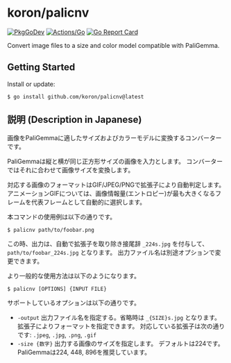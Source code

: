 # koron/palicnv

[![PkgGoDev](https://pkg.go.dev/badge/github.com/koron/palicnv)](https://pkg.go.dev/github.com/koron/palicnv)
[![Actions/Go](https://github.com/koron/palicnv/workflows/Go/badge.svg)](https://github.com/koron/palicnv/actions?query=workflow%3AGo)
[![Go Report Card](https://goreportcard.com/badge/github.com/koron/palicnv)](https://goreportcard.com/report/github.com/koron/palicnv)

Convert image files to a size and color model compatible with PaliGemma.

## Getting Started

Install or update:

```console
$ go install github.com/koron/palicnv@latest
```


## 説明 (Description in Japanese)

画像をPaliGemmaに適したサイズおよびカラーモデルに変換するコンバーターです。

PaliGemmaは縦と横が同じ正方形サイズの画像を入力とします。
コンバーターではそれに合わせて画像サイズを変換します。

対応する画像のフォーマットはGIF/JPEG/PNGで拡張子により自動判定します。
アニメーションGIFについては、画像情報量(エントロピー)が最も大きくなるフレームを代表フレームとして自動的に選択します。

本コマンドの使用例は以下の通りです。

```console
$ palicnv path/to/foobar.png
```

この時、出力は、自動で拡張子を取り除き接尾辞 `_224s.jpg` を付与して、 `path/to/foobar_224s.jpg` となります。
出力ファイル名は別途オプションで変更できます。

より一般的な使用方法は以下のようになります。

```console
$ palicnv [OPTIONS] {INPUT FILE}
```

サポートしているオプションは以下の通りです。

*   `-output` 出力ファイル名を指定する。省略時は `_{SIZE}s.jpg` となります。
    拡張子によりフォーマットを指定できます。
    対応している拡張子は次の通りです: `.jpeg`, `.jpg`, `.png`, `.gif`
*   `-size {数字}` 出力する画像のサイズを指定します。
    デフォルトは224です。PaliGemmaは224, 448, 896を推奨しています。
